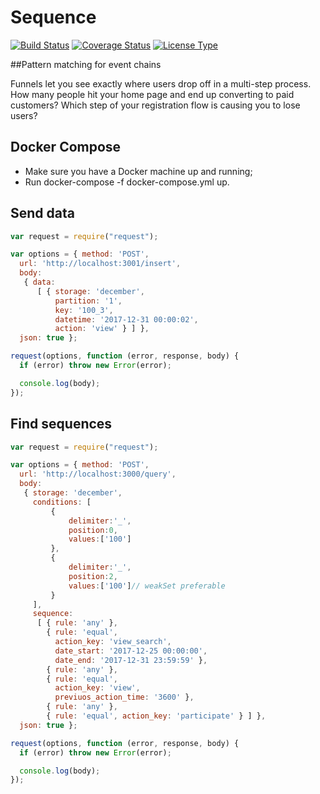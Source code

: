 # Sequence

[![Build Status](https://travis-ci.org/startbase/sequence.svg?branch=master)](https://travis-ci.org/startbase/sequence)
[![Coverage Status](https://coveralls.io/repos/github/startbase/sequence/badge.svg?branch=master)](https://coveralls.io/github/startbase/sequence?branch=master)
[![License Type](https://img.shields.io/badge/license-MIT-blue.svg)](LICENSE.md)

##Pattern matching for event chains

Funnels let you see exactly where users drop off in a multi-step process. How many people hit your home page and end up converting to paid customers? Which step of your registration flow is causing you to lose users?

## Docker Compose
* Make sure you have a Docker machine up and running;
* Run docker-compose -f docker-compose.yml up.

## Send data

```javascript
var request = require("request");

var options = { method: 'POST',
  url: 'http://localhost:3001/insert',
  body: 
   { data: 
      [ { storage: 'december',
          partition: '1',
          key: '100_3',
          datetime: '2017-12-31 00:00:02',
          action: 'view' } ] },
  json: true };

request(options, function (error, response, body) {
  if (error) throw new Error(error);

  console.log(body);
});
```

## Find sequences

```javascript
var request = require("request");

var options = { method: 'POST',
  url: 'http://localhost:3000/query',
  body: 
   { storage: 'december',
     conditions: [
         {
             delimiter:'_', 
             position:0, 
             values:['100']
         },
         {
             delimiter:'_',
             position:2,
             values:['100']// weakSet preferable
         }
     ],
     sequence: 
      [ { rule: 'any' },
        { rule: 'equal',
          action_key: 'view_search',
          date_start: '2017-12-25 00:00:00',
          date_end: '2017-12-31 23:59:59' },
        { rule: 'any' },
        { rule: 'equal',
          action_key: 'view',
          previuos_action_time: '3600' },
        { rule: 'any' },
        { rule: 'equal', action_key: 'participate' } ] },
  json: true };

request(options, function (error, response, body) {
  if (error) throw new Error(error);

  console.log(body);
});
```